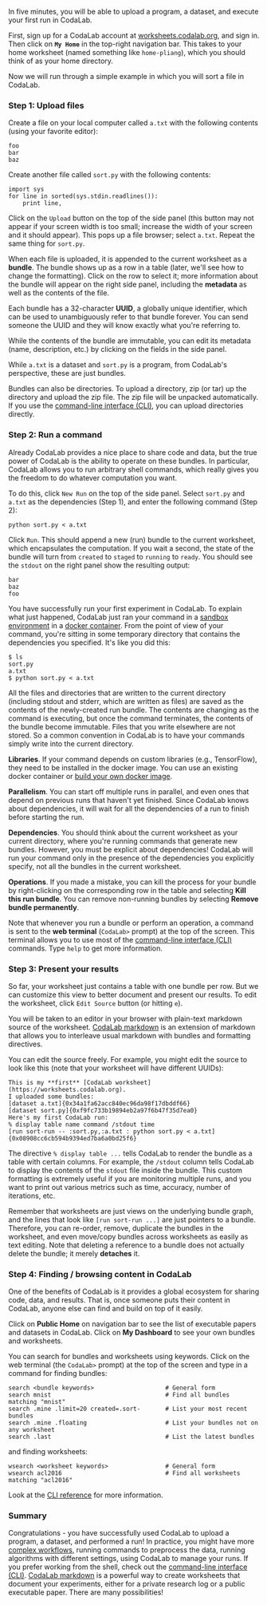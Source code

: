 In five minutes, you will be able to upload a program, a dataset, and execute
your first run in CodaLab.

First, sign up for a CodaLab account at
[worksheets.codalab.org](https://worksheets.codalab.org), and sign in.  Then
click on **`My Home`** in the top-right navigation bar.  This takes to your
home worksheet (named something like `home-pliang`), which you should think of
as your home directory.

Now we will run through a simple example in which you will sort a file in CodaLab.

### Step 1: Upload files

Create a file on your local computer called `a.txt` with the following contents
(using your favorite editor):

    foo
    bar
    baz

Create another file called `sort.py` with the following contents:

    import sys
    for line in sorted(sys.stdin.readlines()):
        print line,

Click on the `Upload` button on the top of the side panel
(this button may not appear if your screen width is too small; increase the
width of your screen and it should appear).
This pops up a file browser; select `a.txt`.
Repeat the same thing for `sort.py`.

When each file is uploaded, it is appended to the current worksheet as a **bundle**.
The bundle shows up as a row in a table (later, we'll see how to change the formatting).
Click on the row to select it; more information about the bundle will appear
on the right side panel, including the **metadata** as well as the contents of the file.

Each bundle has a 32-character **UUID**, a globally unique identifier, which
can be used to unambiguously refer to that bundle forever.
You can send someone the UUID and they will know exactly what you're referring to.

While the contents of the bundle are immutable, you can edit its metadata
(name, description, etc.) by clicking on the fields in the side panel.

While `a.txt` is a dataset and `sort.py` is a program, from CodaLab's
perspective, these are just bundles.

Bundles can also be directories.  To upload a directory, zip (or tar) up the
directory and upload the zip file.  The zip file will be unpacked
automatically.  If you use the [command-line interface (CLI)](CLI-Basics),
you can upload directories directly.

### Step 2: Run a command

Already CodaLab provides a nice place to share code and data, but the true power of CodaLab
is the ability to operate on these bundles.
In particular, CodaLab allows you to run arbitrary shell commands,
which really gives you the freedom to do whatever computation you want.

To do this, click `New Run` on the top of the side panel.
Select `sort.py` and `a.txt` as the dependencies (Step 1), and enter the
following command (Step 2):

    python sort.py < a.txt

Click `Run`.  This should append a new (run) bundle to the current worksheet,
which encapsulates the computation.
If you wait a second, the state of the bundle will turn from `created` to
`staged` to `running` to `ready`.  You should see the `stdout` on the right
panel show the resulting output:

    bar
    baz
    foo

You have successfully run your first experiment in CodaLab.
To explain what just happened, CodaLab just ran your command in a [sandbox
environment](Execution) in a [docker container](https://www.docker.com).
From the point of view of your command,
you're sitting in some temporary directory that contains the dependencies you
specified.
It's like you did this:

    $ ls
    sort.py
    a.txt
    $ python sort.py < a.txt

All the files and directories that are written to the current directory
(including stdout and stderr, which are written as files)
are saved as the contents of the newly-created
run bundle.  The contents are changing as the command is executing, but once
the command terminates, the contents of the bundle become immutable.  Files
that you write elsewhere are not stored.  So a common convention in CodaLab is
to have your commands simply write into the current directory.

**Libraries**.  If your command depends on custom libraries (e.g., TensorFlow),
they need to be installed in the docker image.  You can use an existing docker
container or [build your own docker image](Execution).

**Parallelism**.  You can start off multiple runs in parallel, and even ones
that depend on previous runs that haven't yet finished.  Since CodaLab knows
about dependencies, it will wait for all the dependencies of a run to finish
before starting the run.

**Dependencies**.  You should think about the current worksheet as your current
directory, where you're running commands that generate new bundles.
However, you must be explicit about dependencies!  CodaLab will run your
command only in the presence of the dependencies you explicitly specify, not
all the bundles in the current worksheet.

**Operations**.  If you made a mistake, you can kill the process for
your bundle by right-clicking on the corresponding row in the table and
selecting **Kill this run bundle**.  You can remove non-running bundles by selecting
**Remove bundle permanently**.

Note that whenever you run a bundle or perform an operation, a command is sent
to the **web terminal** (`CodaLab>` prompt) at the top of the screen.  This
terminal allows you to use most of the [command-line interface
(CLI)](CLI-Basics) commands.  Type `help` to get more information.

### Step 3: Present your results

So far, your worksheet just contains a table with one bundle per row.
But we can customize this view to better document and present our results.  To
edit the worksheet, click `Edit Source` button (or hitting `e`).

You will be taken to an editor in your browser with plain-text markdown source of the
worksheet.  [CodaLab markdown](Worksheet-Markdown) is an extension of markdown
that allows you to interleave usual markdown with bundles and formatting directives.

You can edit the source freely.  For example, you might edit the source to look like this
(note that your worksheet will have different UUIDs):

    This is my **first** [CodaLab worksheet](https://worksheets.codalab.org).
    I uploaded some bundles:
    [dataset a.txt]{0x34a1fa62acc840ec96da98f17dbddf66}
    [dataset sort.py]{0xf9fc733b19894eb2a97f6b47f35d7ea0}
    Here's my first CodaLab run:
    % display table name command /stdout time
    [run sort-run -- :sort.py,:a.txt : python sort.py < a.txt]{0x08908cc6cb594b9394ed7ba6a0bd25f6}

The directive `% display table ...` tells CodaLab to render the bundle as a table
with certain columns.  For example, the `/stdout` column tells CodaLab to display
the contents of the `stdout` file inside the bundle.  This custom formatting
is extremely useful if you are monitoring multiple runs, and you want to print
out various metrics such as time, accuracy, number of iterations, etc.

Remember that worksheets are just views on the underlying bundle graph, and the
lines that look like `[run sort-run ...]` are just pointers to a bundle.
Therefore, you can re-order, remove, duplicate the bundles in the worksheet,
and even move/copy bundles across worksheets as easily as text editing.
Note that deleting a reference to a bundle does not actually delete the bundle;
it merely **detaches** it.

### Step 4: Finding / browsing content in CodaLab

One of the benefits of CodaLab is it provides a global ecosystem for sharing
code, data, and results.  That is, once someone puts their content in CodaLab,
anyone else can find and build on top of it easily.

Click on **Public Home** on navigation bar to see the list of executable
papers and datasets in CodaLab.  Click on **My Dashboard** to see your own bundles
and worksheets.

You can search for bundles and worksheets using keywords.  Click on the web
terminal (the `CodaLab>` prompt) at the top of the screen and type in a command
for finding bundles:

    search <bundle keywords>                    # General form
    search mnist                                # Find all bundles matching "mnist"
    search .mine .limit=20 created=.sort-       # List your most recent bundles
    search .mine .floating                      # List your bundles not on any worksheet
    search .last                                # List the latest bundles

and finding worksheets:

    wsearch <worksheet keywords>                # General form
    wsearch acl2016                             # Find all worksheets matching "acl2016"

Look at the [CLI reference](CLI-Reference) for more information.

### Summary

Congratulations - you have successfully used CodaLab to upload a program, a dataset,
and performed a run!  In practice, you might have more [complex
workflows](Workflow), running commands to preprocess the data, running
algorithms with different settings, using CodaLab to
manage your runs.
If you prefer working from the shell, check out the [command-line interface (CLI)](CLI-Basics).
[CodaLab markdown](Worksheet-Markdown)
is a powerful way to create worksheets that document your
experiments, either for a private research log or a public executable paper.
There are many possibilities!
